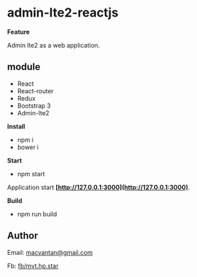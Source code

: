 # admin-lte2-reactjs

**Feature**

Admin lte2 as a web application. 

## module

- React
- React-router
- Redux
- Bootstrap 3
- Admin-lte2

**Install**
- npm i
- bower i

**Start**
- npm start

Application start **[http://127.0.0.1:3000](http://127.0.0.1:3000)**.

**Build**
- npm run build

## Author

Email: [macvantan@gmail.com](mailto:macvantan@gmail.com)

Fb: [fb/mvt.hp.star](https://www.facebook.com/mvt.hp.star)